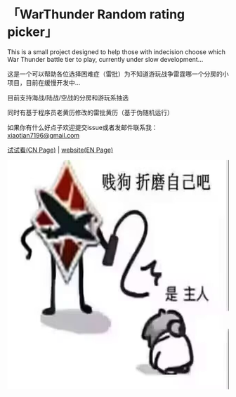 # 「WarThunder Random rating picker」

This is a small project designed to help those with indecision choose which War Thunder battle tier to play, currently under slow development...

这是一个可以帮助各位选择困难症（雷批）为不知道游玩战争雷霆哪一个分房的小项目，目前在缓慢开发中...

目前支持海战/陆战/空战的分房和游玩系抽选

同时有基于程序员老黄历修改的雷批黄历（基于伪随机运行）

如果你有什么好点子欢迎提交issue或者发邮件联系我：xiaotian7196@gmail.com

[试试看(CN Page)](https://wt.xiaotianchen.com/) | 
[website(EN Page)](https://wt.xiaotianchen.com/index_en.html)

<img src="https://github.com/xiaotian7196/War-Thunder-Random-rating-picker/blob/3ac88c89cc17a9004bd18188311edf1a26dbd7d9/1.jpg" height="522px">
